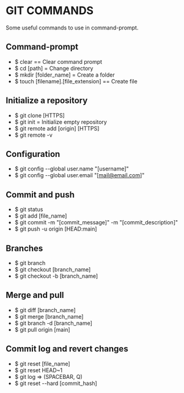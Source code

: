 # GIT COMMANDS

Some useful commands to use in command-prompt.


## Command-prompt

* $ clear == Clear command prompt
* $ cd [path] = Change directory
* $ mkdir [folder_name] = Create a folder
* $ touch [filename].[file_extension] == Create file


## Initialize a repository

* $ git clone [HTTPS]
* $ git init = Initialize empty repository
* $ git remote add [origin] [HTTPS]
* $ git remote -v


## Configuration

* $ git config --global user.name "[username]"
* $ git config --global user.email "[mail@email.com]"


## Commit and push

* $ git status
* $ git add [file_name]
* $ git commit -m "[commit_message]" -m "[commit_description]"
* $ git push -u origin [HEAD:main] 


## Branches

* $ git branch
* $ git checkout [branch_name]
* $ git checkout -b [branch_name]


## Merge and pull

* $ git diff [branch_name]
* $ git merge [branch_name]
* $ git branch -d [branch_name]
* $ git pull origin [main]


## Commit log and revert changes

* $ git reset [file_name]
* $ git reset HEAD~1
* $ git log => (SPACEBAR, Q)
* $ git reset --hard [commit_hash]
